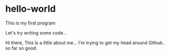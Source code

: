 # hello-world
This is my first program

Let's try writing some code...

Hi there,
This is a little about me... I'm trying to get my head around Github.. so far so good.
